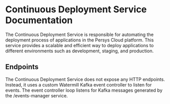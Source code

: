 # Continuous Deployment Service Documentation
The Continuous Deployment Service is responsible for automating the deployment process of applications in the Persys Cloud platform. This service provides a scalable and efficient way to deploy applications to different environments such as development, staging, and production.

## Endpoints
The Continuous Deployment Service does not expose any HTTP endpoints. Instead, it uses a custom Watermill Kafka event controller to listen for events. The event controller loop listens for Kafka messages generated by the /events-manager service. 